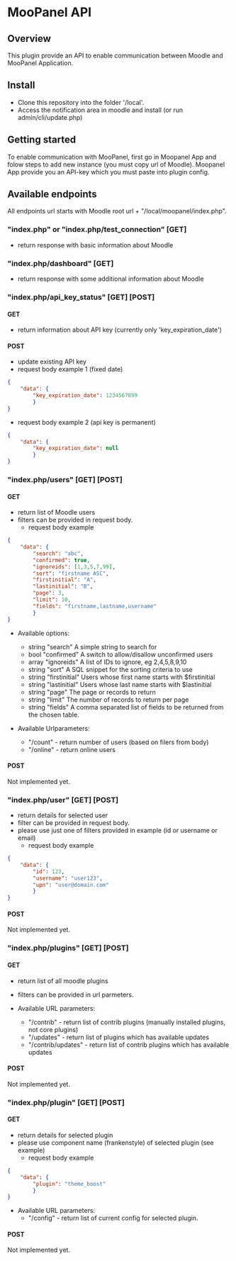 # MooPanel API

## Overview
This plugin provide an API to enable communication between Moodle and MooPanel Application.

## Install
- Clone this repository into the folder '/local'.
- Access the notification area in moodle and install (or run admin/cli/update.php)

## Getting started
To enable communication  with MooPanel, first go in Moopanel App and folow steps to add new instance (you must copy url of Moodle).
Moopanel App provide you an API-key which you must paste into plugin config.

## Available endpoints
All endpoints url starts with Moodle root url + "/local/moopanel/index.php".

### "index.php" or "index.php/test_connection" [GET]
- return response with basic information about Moodle

### "index.php/dashboard" [GET]
- return response with some additional information about Moodle

### "index.php/api_key_status" [GET] [POST]
#### GET
- return information about API key (currently only 'key_expiration_date')
#### POST
- update existing API key
- request body example 1 (fixed date)
```json
{
    "data": {
        "key_expiration_date": 1234567899
        }
}
```
- request body example 2 (api key is permanent)
```json
{
    "data": {
        "key_expiration_date": null
        }
}
```
### "index.php/users" [GET] [POST]
#### GET
- return list of Moodle users
- filters can be provided in request body.
  - request body example
```json
{
    "data": {
        "search": "abc",
        "confirmed": true,
        "ignoreids": [1,3,5,7,99],
        "sort": "firstname ASC",
        "firstinitial": "A",
        "lastinitial": "B",
        "page": 3,
        "limit": 10,
        "fields": "firstname,lastname,username"
        }
}
```
- Available options:
  - string "search" A simple string to search for
  - bool "confirmed" A switch to allow/disallow unconfirmed users
  - array "ignoreids" A list of IDs to ignore, eg 2,4,5,8,9,10
  - string "sort" A SQL snippet for the sorting criteria to use
  - string "firstinitial" Users whose first name starts with $firstinitial
  - string "lastinitial" Users whose last name starts with $lastinitial
  - string "page" The page or records to return
  - string "limit" The number of records to return per page
  - string "fields" A comma separated list of fields to be returned from the chosen table.


- Available Urlparameters:
  - "/count" - return number of users (based on filers from body) 
  - "/online" - return online users 

#### POST
Not implemented yet.

### "index.php/user" [GET] [POST]
- return details for selected user
- filter can be provided in request body.
- please use just one of filters provided in example (id or username or email)
    - request body example
```json
{
    "data": {
        "id": 123,
        "username": "user123",
        "upn": "user@domain.com"
        }
}
```
#### POST
Not implemented yet.

### "index.php/plugins" [GET] [POST]
#### GET
- return list of all moodle plugins
- filters can be provided in url parmeters.

- Available URL parameters:
    - "/contrib" - return list of contrib plugins (manually installed plugins, not core plugins)
    - "/updates" - return list of plugins which has available updates
    - "/contrib/updates" - return list of contrib plugins which has available updates

#### POST
Not implemented yet.

### "index.php/plugin" [GET] [POST]
#### GET
- return details for selected plugin
- please use component name (frankenstyle) of selected plugin (see example)
    - request body example
```json
{
    "data": {
        "plugin": "theme_boost"
        }
}
```
- Available URL parameters:
    - "/config" - return list of current config for selected plugin.

#### POST
Not implemented yet.
